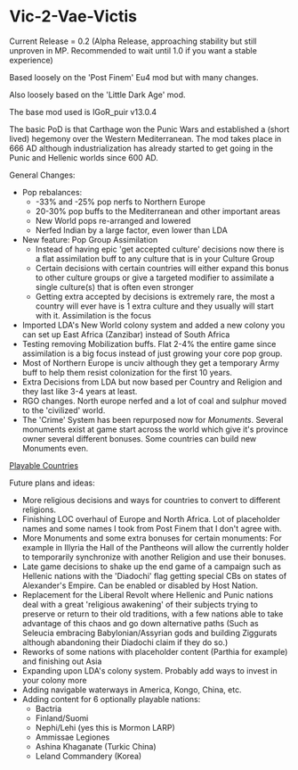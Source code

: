 # Vic-2-Vae-Victis

Current Release = 0.2 (Alpha Release, approaching stability but still unproven in MP. Recommended to wait until 1.0 if you want a stable experience)

Based loosely on the 'Post Finem' Eu4 mod but with many changes.

Also loosely based on the  'Little Dark Age' mod.

The base mod used is IGoR_puir v13.0.4

The basic PoD is that Carthage won the Punic Wars and established a (short lived) hegemony over the Western Mediterranean. The mod takes place in 666 AD although industrialization has already started to get going in the Punic and Hellenic worlds since 600 AD.

General Changes: 

* Pop rebalances: 
    * -33% and -25% pop nerfs to Northern Europe 
    * 20-30% pop buffs to the Mediterranean and other important areas
    * New World pops re-arranged and lowered
    * Nerfed Indian by a large factor, even lower than LDA
* New feature: Pop Group Assimilation
    * Instead of having epic 'get accepted culture' decisions now there is a flat assimilation buff to any culture that is in your Culture Group
    * Certain decisions with certain countries will either expand this bonus to other culture groups or give a targeted modifier to assimilate a single culture(s) that is often even stronger
    * Getting extra accepted by decisions is extremely rare, the most a country will ever have is 1 extra culture and they usually will start with it. Assimilation is the focus
* Imported LDA's New World colony system and added a new colony you can set up East Africa (Zanzibar) instead of South Africa
* Testing removing Mobilization buffs. Flat 2-4% the entire game since assimilation is a big focus instead of just growing your core pop group.
* Most of Northern Europe is unciv although they get a temporary Army buff to help them resist colonization for the first 10 years.
* Extra Decisions from LDA but now based per Country and Religion and they last like 3-4 years at least.
* RGO changes. North europe nerfed and a lot of coal and sulphur moved to the 'civilized' world. 
* The 'Crime' System has been repurposed now for *Monuments*. Several monuments exist at game start across the world which give it's province owner several different bonuses. Some countries can build new Monuments even.

[Playable Countries](https://i.imgur.com/m2lVtVr.png)

Future plans and ideas:

* More religious decisions and ways for countries to convert to different religions.
* Finishing LOC overhaul of Europe and North Africa. Lot of placeholder names and some names I took from Post Finem that I don't agree with.
* More Monuments and some extra bonuses for certain monuments: For example in Illyria the Hall of the Pantheons will allow the currently holder to temporarily synchronize with another Religion and use their bonuses.
* Late game decisions to shake up the end game of a campaign such as Hellenic nations with the 'Diadochi' flag getting special CBs on states of Alexander's Empire. Can be enabled or disabled by Host Nation.
* Replacement for the Liberal Revolt where Hellenic and Punic nations deal with a great 'religious awakening' of their subjects trying to preserve or return to their old traditions, with a few nations able to take advantage of this chaos and go down alternative paths (Such as Seleucia embracing Babylonian/Assyrian gods and building Ziggurats although abandoning their Diadochi claim if they do so.)
* Reworks of some nations with placeholder content (Parthia for example) and finishing out Asia
* Expanding upon LDA's colony system. Probably add ways to invest in your colony more
* Adding navigable waterways in America, Kongo, China, etc.
* Adding content for 6 optionally playable nations:
	* Bactria
	* Finland/Suomi
	* Nephi/Lehi (yes this is Mormon LARP)
	* Ammissae Legiones 
	* Ashina Khaganate (Turkic China)
	* Leland Commandery (Korea)
